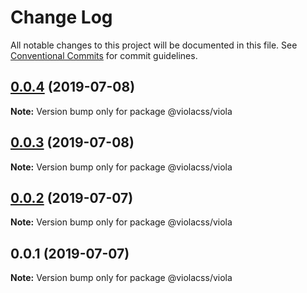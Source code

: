 # Change Log

All notable changes to this project will be documented in this file.
See [Conventional Commits](https://conventionalcommits.org) for commit guidelines.

## [0.0.4](https://github.com/violacss/viola/compare/@violacss/viola@0.0.3...@violacss/viola@0.0.4) (2019-07-08)

**Note:** Version bump only for package @violacss/viola





## [0.0.3](https://github.com/violacss/viola/compare/@violacss/viola@0.0.2...@violacss/viola@0.0.3) (2019-07-08)

**Note:** Version bump only for package @violacss/viola





## [0.0.2](https://github.com/violacss/viola/compare/@violacss/viola@0.0.1...@violacss/viola@0.0.2) (2019-07-07)

**Note:** Version bump only for package @violacss/viola





## 0.0.1 (2019-07-07)

**Note:** Version bump only for package @violacss/viola
